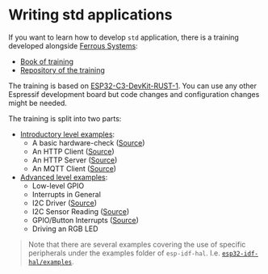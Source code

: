 # Writing std applications

If you want to learn how to develop `std` application, there is a training developed
alongside [Ferrous Systems]:
- [Book of training]
- [Repository of the training]

The training is based on [ESP32-C3-DevKit-RUST-1]. You can use any other Espressif development board but code changes and configuration changes might be needed.

The training is split into two parts:
* [Introductory level examples]:
   * A basic hardware-check ([Source](https://github.com/ferrous-systems/espressif-trainings/tree/main/intro/hardware-check))
   * An HTTP Client ([Source](https://github.com/ferrous-systems/espressif-trainings/tree/main/intro/http-client))
   * An HTTP Server ([Source](https://github.com/ferrous-systems/espressif-trainings/tree/main/intro/http-server))
   * An MQTT Client ([Source](https://github.com/ferrous-systems/espressif-trainings/tree/main/intro/mqtt))
* [Advanced level examples]:
   * Low-level GPIO
   * Interrupts in General
   * I2C Driver ([Source](https://github.com/ferrous-systems/espressif-trainings/tree/main/advanced/i2c-driver))
   * I2C Sensor Reading ([Source](https://github.com/ferrous-systems/espressif-trainings/tree/main/advanced/i2c-sensor-reading))
   * GPIO/Button Interrupts ([Source](https://github.com/ferrous-systems/espressif-trainings/tree/main/advanced/button-interrupt))
   * Driving an RGB LED


> Note that there are several examples covering the use of specific peripherals under the examples folder of  `esp-idf-hal`. I.e. [`esp32-idf-hal/examples`].

[Ferrous Systems]: https://ferrous-systems.com/
[Book of training]: https://espressif-trainings.ferrous-systems.com/
[Repository of the training]: https://github.com/ferrous-systems/espressif-trainings
[ESP32-C3-DevKit-RUST-1]: https://github.com/esp-rs/esp-rust-board
[Introductory level examples]: https://github.com/ferrous-systems/espressif-trainings/tree/main/intro
[Advanced level examples]: https://github.com/ferrous-systems/espressif-trainings/tree/main/advanced
[`esp32-idf-hal/examples`]: https://github.com/esp-rs/esp-idf-hal/tree/master/examples
